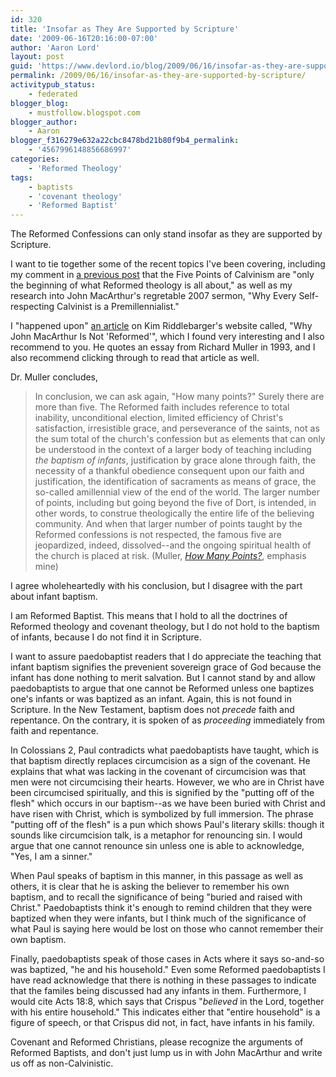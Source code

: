 ```yaml
---
id: 320
title: 'Insofar as They Are Supported by Scripture'
date: '2009-06-16T20:16:00-07:00'
author: 'Aaron Lord'
layout: post
guid: 'https://www.devlord.io/blog/2009/06/16/insofar-as-they-are-supported-by-scripture/'
permalink: /2009/06/16/insofar-as-they-are-supported-by-scripture/
activitypub_status:
    - federated
blogger_blog:
    - mustfollow.blogspot.com
blogger_author:
    - Aaron
blogger_f316279e632a22cbc8478bd21b80f9b4_permalink:
    - '4567996148856686997'
categories:
    - 'Reformed Theology'
tags:
    - baptists
    - 'covenant theology'
    - 'Reformed Baptist'
---
```


The Reformed Confessions can only stand insofar as they are supported by Scripture.

I want to tie together some of the recent topics I've been covering, including my comment in <a href="https://www.devlord.io/blog/2009/06/04/whats-the-big-idea/">a previous post</a> that the Five Points of Calvinism are "only the beginning of what Reformed theology is all about," as well as my research into John MacArthur's regretable 2007 sermon, "Why Every Self-respecting Calvinist is a Premillennialist."

I "happened upon" <a href="http://kimriddlebarger.squarespace.com/the-latest-post/2007/3/13/why-john-macarthur-is-not-reformed.html#comment723422">an article</a> on Kim Riddlebarger's website called, "Why John MacArthur Is Not 'Reformed'", which I found very interesting and I also recommend to you. He quotes an essay from Richard Muller in 1993, and I also recommend clicking through to read that article as well.

Dr. Muller concludes,
<blockquote>In conclusion, we can ask again, "How many points?" Surely there are more than five. The Reformed faith includes reference to total inability, unconditional election, limited efficiency of Christ's satisfaction, irresistible grace, and perseverance of the saints, not as the sum total of the church's confession but as elements that can only be understood in the context of a larger body of teaching including <em>the baptism of infants</em>, justification by grace alone through faith, the necessity of a thankful obedience consequent upon our faith and justification, the identification of sacraments as means of grace, the so-called amillennial view of the end of the world. The larger number of points, including but going beyond the five of Dort, is intended, in other words, to construe theologically the entire life of the believing community. And when that larger number of points taught by the Reformed confessions is not respected, the famous five are jeopardized, indeed, dissolved--and the ongoing spiritual health of the church is placed at risk. (Muller, <a href="http://kimriddlebarger.squarespace.com/how-many-points/"><em>How Many Points?</em></a>, emphasis mine)</blockquote>
I agree wholeheartedly with his conclusion, but I disagree with the part about infant baptism.

I am Reformed Baptist. This means that I hold to all the doctrines of Reformed theology and covenant theology, but I do not hold to the baptism of infants, because I do not find it in Scripture.

I want to assure paedobaptist readers that I do appreciate the teaching that infant baptism signifies the prevenient sovereign grace of God because the infant has done nothing to merit salvation. But I cannot stand by and allow paedobaptists to argue that one cannot be Reformed unless one baptizes one's infants or was baptized as an infant. Again, this is not found in Scripture. In the New Testament, baptism does not <em>precede</em> faith and repentance. On the contrary, it is spoken of as <em>proceeding</em> immediately from faith and repentance.

In Colossians 2, Paul contradicts what paedobaptists have taught, which is that baptism directly replaces circumcision as a sign of the covenant. He explains that what was lacking in the covenant of circumcision was that men were not circumcising their hearts. However, we who are in Christ have been circumcised spiritually, and this is signified by the "putting off of the flesh" which occurs in our baptism--as we have been buried with Christ and have risen with Christ, which is symbolized by full immersion. The phrase "putting off of the flesh" is a pun which shows Paul's literary skills: though it sounds like circumcision talk, is a metaphor for renouncing sin. I would argue that one cannot renounce sin unless one is able to acknowledge, "Yes, I am a sinner."

When Paul speaks of baptism in this manner, in this passage as well as others, it is clear that he is asking the believer to remember his own baptism, and to recall the significance of being "buried and raised with Christ." Paedobaptists think it's enough to remind children that they were baptized when they were infants, but I think much of the significance of what Paul is saying here would be lost on those who cannot remember their own baptism.

Finally, paedobaptists speak of those cases in Acts where it says so-and-so was baptized, "he and his household." Even some Reformed paedobaptists I have read acknowledge that there is nothing in these passages to indicate that the familes being discussed had any infants in them. Furthermore, I would cite Acts 18:8, which says that Crispus "<em>believed</em> in the Lord, together with his entire household." This indicates either that "entire household" is a figure of speech, or that Crispus did not, in fact, have infants in his family.

Covenant and Reformed Christians, please recognize the arguments of Reformed Baptists, and don't just lump us in with John MacArthur and write us off as non-Calvinistic.
<div class="blogger-post-footer"><img src="https://www.devlord.io/blog/insofar-as-they-are-supported-by-scripture/"" width="1" height="1" /></div>